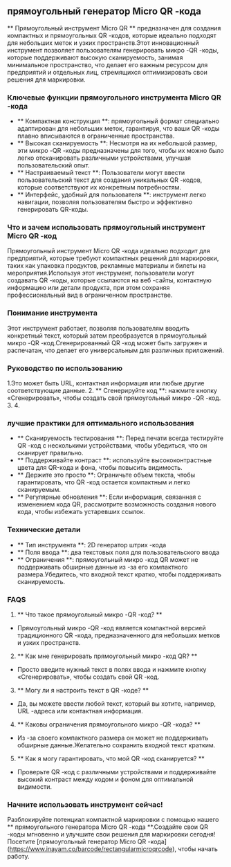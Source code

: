## прямоугольный генератор Micro QR -кода

** Прямоугольный инструмент Micro QR ** предназначен для создания компактных и прямоугольных QR -кодов, которые идеально подходят для небольших меток и узких пространств.Этот инновационный инструмент позволяет пользователям генерировать микро -QR -коды, которые поддерживают высокую сканируемость, занимая минимальное пространство, что делает его важным ресурсом для предприятий и отдельных лиц, стремящихся оптимизировать свои решения для маркировки.

### Ключевые функции прямоугольного инструмента Micro QR -кода

- ** Компактная конструкция **: прямоугольный формат специально адаптирован для небольших меток, гарантируя, что ваши QR -коды плавно вписываются в ограниченные пространства.
- ** Высокая сканируемость **: Несмотря на их небольшой размер, эти микро -QR -коды предназначены для того, чтобы их можно было легко отсканировать различными устройствами, улучшая пользовательский опыт.
- ** Настраиваемый текст **: Пользователи могут ввести пользовательский текст для создания уникальных QR -кодов, которые соответствуют их конкретным потребностям.
- ** Интерфейс, удобный для пользователя **: инструмент легко навигации, позволяя пользователям быстро и эффективно генерировать QR-коды.

### Что и зачем использовать прямоугольный инструмент Micro QR -код

Прямоугольный инструмент Micro QR -кода идеально подходит для предприятий, которые требуют компактных решений для маркировки, таких как упаковка продуктов, рекламные материалы и билеты на мероприятия.Используя этот инструмент, пользователи могут создавать QR -коды, которые ссылаются на веб -сайты, контактную информацию или детали продукта, при этом сохраняя профессиональный вид в ограниченном пространстве.

### Понимание инструмента

Этот инструмент работает, позволяя пользователям вводить конкретный текст, который затем преобразуется в прямоугольный микро -QR -код.Сгенерированный QR -код может быть загружен и распечатан, что делает его универсальным для различных приложений.

### Руководство по использованию

1.Это может быть URL, контактная информация или любые другие соответствующие данные.
2. ** Сгенерируйте код **: нажмите кнопку «Сгенерировать», чтобы создать свой прямоугольный микро -QR -код.
3.
4.

### лучшие практики для оптимального использования

- ** Сканируемость тестирования **: Перед печати всегда тестируйте QR -код с несколькими устройствами, чтобы убедиться, что он сканирует правильно.
- ** Поддерживайте контраст **: используйте высококонтрастные цвета для QR-кода и фона, чтобы повысить видимость.
- ** Держите это просто **: Ограничьте объем текста, чтобы гарантировать, что QR -код остается компактным и легко сканируемым.
- ** Регулярные обновления **: Если информация, связанная с изменением кода QR, рассмотрите возможность создания нового кода, чтобы избежать устаревших ссылок.

### Технические детали

- ** Тип инструмента **: 2D генератор штрих -кода
- ** Поля ввода **: два текстовых поля для пользовательского ввода
- ** Ограничения **: прямоугольный микро -код QR может не поддерживать обширные данные из -за его компактного размера.Убедитесь, что входной текст кратко, чтобы поддерживать сканируемость.

### FAQS

1. ** Что такое прямоугольный микро -QR -код? **
- Прямоугольный микро -QR -код является компактной версией традиционного QR -кода, предназначенного для небольших метков и узких пространств.

2. ** Как мне генерировать прямоугольный микро -код QR? **
- Просто введите нужный текст в полях ввода и нажмите кнопку «Сгенерировать», чтобы создать свой QR -код.

3. ** Могу ли я настроить текст в QR -коде? **
- Да, вы можете ввести любой текст, который вы хотите, например, URL -адреса или контактная информация.

4. ** Каковы ограничения прямоугольного микро -QR -кода? **
- Из -за своего компактного размера он может не поддерживать обширные данные.Желательно сохранить входной текст кратким.

5. ** Как я могу гарантировать, что мой QR -код сканируется? **
- Проверьте QR -код с различными устройствами и поддерживайте высокий контраст между кодом и фоном для оптимальной видимости.

### Начните использовать инструмент сейчас!

Разблокируйте потенциал компактной маркировки с помощью нашего ** прямоугольного генератора Micro QR -кода **.Создайте свои QR -коды мгновенно и улучшите свои решения для маркировки сегодня!Посетите [прямоугольный генератор Micro QR -кода] (https://www.inayam.co/barcode/rectangularmicroqrcode), чтобы начать работу.